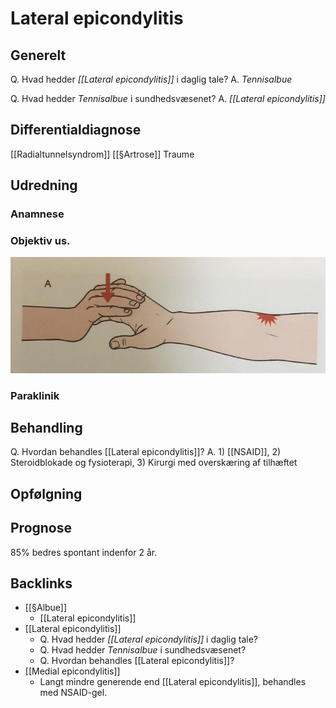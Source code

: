 # Lateral epicondylitis
## Generelt
Q. Hvad hedder *[[Lateral epicondylitis]]* i daglig tale? 
A. *Tennisalbue*

Q. Hvad hedder *Tennisalbue* i sundhedsvæsenet? 
A. *[[Lateral epicondylitis]]* 

## Differentialdiagnose
[[Radialtunnelsyndrom]]
[[§Artrose]]
Traume

## Udredning
### Anamnese

### Objektiv us.
![](BearImages/3E8A9E22-CA0A-4949-9F7D-719D2564B156-51703-00006D99EDC58E25/C9AF03E5-3EB3-4335-95A6-07414E4A37E3.png)


### Paraklinik

## Behandling
Q. Hvordan behandles [[Lateral epicondylitis]]?
A. 1) [[NSAID]], 2) Steroidblokade og fysioterapi, 3) Kirurgi med overskæring af tilhæftet

## Opfølgning


## Prognose
85% bedres spontant indenfor 2 år.


## Backlinks
* [[§Albue]]
	* [[Lateral epicondylitis]]
* [[Lateral epicondylitis]]
	* Q. Hvad hedder *[[Lateral epicondylitis]]* i daglig tale? 
	* Q. Hvad hedder *Tennisalbue* i sundhedsvæsenet? 
	* Q. Hvordan behandles [[Lateral epicondylitis]]?
* [[Medial epicondylitis]]
	* Langt mindre generende end [[Lateral epicondylitis]], behandles med NSAID-gel. 

<!-- #anki/tag/med/Orto #anki/deck/Medicine #anki/tag/med/GP -->

<!-- {BearID:4390C642-CE8B-4049-A666-C9BF24F683EF-53319-000070C694876BE7} -->
